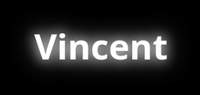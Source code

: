 <!DOCTYPE html>
<html lang="fr">
<head>
  <meta charset="UTF-8" />
  <meta name="viewport" content="width=device-width, initial-scale=1.0" />
  <title>Cœur pour Vincent</title>
  <style>
    html, body {
      margin: 0;
      padding: 0;
      overflow: hidden;
      background: black;
      height: 100%;
      width: 100%;
      font-family: 'Segoe UI', sans-serif;
    }
    canvas {
      display: block;
      position: fixed;
      top: 0;
      left: 0;
    }
    h1 {
      position: fixed;
      top: 50%;
      left: 50%;
      transform: translate(-50%, -50%);
      color: white;
      font-size: 4em;
      text-shadow: 0 0 20px white, 0 0 40px #ccc;
      animation: pulse 2s infinite;
      z-index: 10;
    }
    @keyframes pulse {
      0%, 100% { transform: translate(-50%, -50%) scale(1); }
      50% { transform: translate(-50%, -50%) scale(1.1); }
    }
  </style>
</head>
<body>
  <canvas id="heart"></canvas>
  <h1>Vincent</h1>

  <script>
    window.requestAnimationFrame =
    window.__requestAnimationFrame ||
      window.requestAnimationFrame ||
      window.webkitRequestAnimationFrame ||
      window.mozRequestAnimationFrame ||
      window.oRequestAnimationFrame ||
      window.msRequestAnimationFrame ||
      (function () {
        return function (callback, element) {
          var lastTime = element.__lastTime;
          if (lastTime === undefined) {
            lastTime = 0;
          }
          var currTime = Date.now();
          var timeToCall = Math.max(1, 33 - (currTime - lastTime));
          window.setTimeout(callback, timeToCall);
          element.__lastTime = currTime + timeToCall;
        };
      })();
    window.isDevice =
      (/android|webos|iphone|ipad|ipod|blackberry|iemobile|opera mini/i
      .test(((navigator.userAgent || navigator.vendor || window.opera)).toLowerCase()));
    var loaded = false;
    var init = function () {
      if (loaded) return;
      loaded = true;
      var mobile = window.isDevice;
      var koef = mobile ? 0.5 : 1;
      var canvas = document.getElementById('heart');
      var ctx = canvas.getContext('2d');
      var width = canvas.width = koef * innerWidth;
      var height = canvas.height = koef * innerHeight;
      var rand = Math.random;
      ctx.fillStyle = "rgba(0,0,0,1)";
      ctx.fillRect(0, 0, width, height);

      var heartPosition = function (rad) {
        return [Math.pow(Math.sin(rad), 3),
          -(15 * Math.cos(rad) - 5 *
          Math.cos(2 * rad) - 2 *
          Math.cos(3 * rad) - Math.cos(4 * rad))];
      };
      var scaleAndTranslate = function (pos, sx, sy, dx, dy) {
        return [dx + pos[0] * sx, dy + pos[1] * sy];
      };

      window.addEventListener('resize', function () {
        width = canvas.width = koef * innerWidth;
        height = canvas.height = koef * innerHeight;
        ctx.fillStyle = "rgba(0,0,0,1)";
        ctx.fillRect(0, 0, width, height);
      });

      var traceCount = mobile ? 20 : 50;
      var pointsOrigin = [];
      var i;
      var dr = mobile ? 0.3 : 0.1;
      for (i = 0; i < Math.PI * 2; i += dr)
        pointsOrigin.push(scaleAndTranslate(heartPosition(i), 210, 13, 0, 0));
      for (i = 0; i < Math.PI * 2; i += dr)
        pointsOrigin.push(scaleAndTranslate(heartPosition(i), 150, 9, 0, 0));
      for (i = 0; i < Math.PI * 2; i += dr)
        pointsOrigin.push(scaleAndTranslate(heartPosition(i), 90, 5, 0, 0));
      var heartPointsCount = pointsOrigin.length;

      var targetPoints = [];
      var pulse = function (kx, ky) {
        for (i = 0; i < pointsOrigin.length; i++) {
          targetPoints[i] = [];
          targetPoints[i][0] = kx * pointsOrigin[i][0] + width / 2;
          targetPoints[i][1] = ky * pointsOrigin[i][1] + height / 2;
        }
      };

      var e = [];
      for (i = 0; i < heartPointsCount; i++) {
        var x = rand() * width;
        var y = rand() * height;
        e[i] = {
          vx: 0,
          vy: 0,
          R: 2,
          speed: rand() + 5,
          q: ~~(rand() * heartPointsCount),
          D: 2 * (i % 2) - 1,
          force: 0.2 * rand() + 0.7,
          f: "hsla(0," + ~~(40 * rand() + 60) + "%," + ~~(60 * rand() + 20) + "%,.3)",
          trace: []
        };
        for (var k = 0; k < traceCount; k++) e[i].trace[k] = {x: x, y: y};
      }

      var config = {
        traceK: 0.4,
        timeDelta: 0.01
      };

      var time = 0;
      var loop = function () {
        var n = -Math.cos(time);
        pulse((1 + n) * .5, (1 + n) * .5);
        time += ((Math.sin(time)) < 0 ? 9 : (n > 0.8) ? .2 : 1) * config.timeDelta;
        ctx.fillStyle = "rgba(0,0,0,.1)";
        ctx.fillRect(0, 0, width, height);
        for (i = e.length; i--;) {
          var u = e[i];
          var q = targetPoints[u.q];
          var dx = u.trace[0].x - q[0];
          var dy = u.trace[0].y - q[1];
          var length = Math.sqrt(dx * dx + dy * dy);
          if (10 > length) {
            if (0.95 < rand()) {
              u.q = ~~(rand() * heartPointsCount);
            }
            else {
              if (0.99 < rand()) {
                u.D *= -1;
              }
              u.q += u.D;
              u.q %= heartPointsCount;
              if (0 > u.q) {
                u.q += heartPointsCount;
              }
            }
          }
          u.vx += -dx / length * u.speed;
          u.vy += -dy / length * u.speed;
          u.trace[0].x += u.vx;
          u.trace[0].y += u.vy;
          u.vx *= u.force;
          u.vy *= u.force;
          for (k = 0; k < u.trace.length - 1;) {
            var T = u.trace[k];
            var N = u.trace[++k];
            N.x -= config.traceK * (N.x - T.x);
            N.y -= config.traceK * (N.y - T.y);
          }
          ctx.fillStyle = u.f;
          for (k = 0; k < u.trace.length; k++) {
            ctx.fillRect(u.trace[k].x, u.trace[k].y, 1, 1);
          }
        }
        window.requestAnimationFrame(loop, canvas);
      };
      loop();
    };

    var s = document.readyState;
    if (s === 'complete' || s === 'loaded' || s === 'interactive') init();
    else document.addEventListener('DOMContentLoaded', init, false);
  </script>
</body>
</html>
